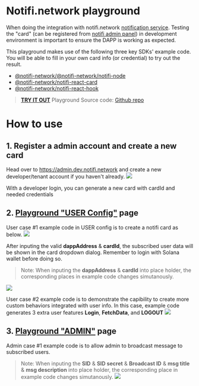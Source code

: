 # Notifi.network playground

When doing the integration with notifi.network [notification service](https://notifi.network/). Testing the "card" (can be registered from [notifi admin panel](https://admin.dev.notifi.network/)) in development environment is important to ensure the DAPP is working as expected.

This playground makes use of the following three key SDKs' example code. You will be able to fill in your own card info (or credential) to try out the result.

- [@notifi-network/@notifi-network/notifi-node](https://www.npmjs.com/package/@notifi-network/notifi-node)
- [@notifi-network/notifi-react-card](https://www.npmjs.com/package/@notifi-network/notifi-react-card)
- [@notifi-network/notifi-react-hook](https://www.npmjs.com/package/@notifi-network/notifi-react-hooks)

> **[TRY IT OUT](https://solana-notifi-playground.vercel.app/user)**
> Playground Source code: [Github repo](git@github.com:happyeric77/solana_notifi_playground.git)

# How to use

## 1. Register a admin account and create a new card

Head over to https://admin.dev.notifi.network and create a new developer/tenant account if you haven't already.
![](https://i.imgur.com/VU4GtQZ.png)

With a developer login, you can generate a new card with cardId and needed credentials

## 2. [Playground "USER Config"](https://solana-notifi-playground.vercel.app/user) page

User case #1 example code in USER config is to create a notifi card as below.
![](https://i.imgur.com/fGvvEJc.png)

After inputing the valid **dappAddress** & **cardId**, the subscribed user data will be shown in the card dropdown dialog. Remember to login with Solana wallet before doing so.

> Note: When inputing the **dappAddress** & **cardId** into place holder, the corresponding places in example code changes simutanously.

![](https://i.imgur.com/V16P9K8.png)

User case #2 example code is to demonstrate the capibility to create more custom behaviors integrated with user info. In this case, example code generates 3 extra user features **Login**, **FetchData**, and **LOGOUT**
![](https://i.imgur.com/Zp4ZnIL.png)

## 3. [Playground "ADMIN"](https://solana-notifi-playground.vercel.app/) page

Admin case #1 example code is to allow admin to broadcast message to subscribed users.

> Note: When inputing the **SID** & **SID secret** & **Broadcast ID** & **msg title** & **msg description** into place holder, the corresponding place in example code changes simutanously.
> ![](https://i.imgur.com/qi2T6OM.png)

